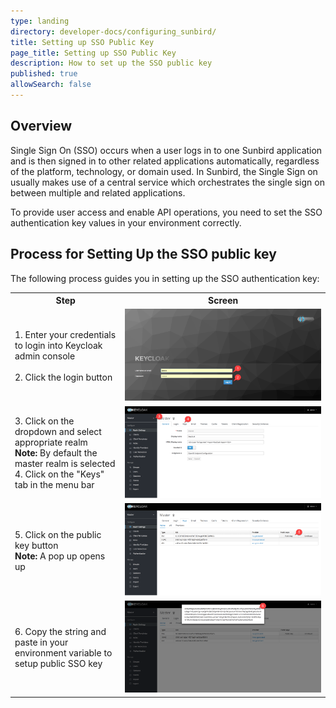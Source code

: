 ```yaml
---
type: landing
directory: developer-docs/configuring_sunbird/
title: Setting up SSO Public Key
page_title: Setting up SSO Public Key 
description: How to set up the SSO public key
published: true
allowSearch: false
---
```

## Overview

Single Sign On (SSO) occurs when a user logs in to one Sunbird application and is then signed in to other related applications automatically, regardless of the platform, technology, or domain used. In Sunbird, the Single Sign on usually makes use of a central service which orchestrates the single sign on between multiple and related applications.

To provide user access and enable API operations, you need to set the SSO authentication key values in your environment correctly.

## Process for Setting Up the SSO public key

The following process guides you in setting up the SSO authentication key:

<table>
  <tr>
    <th style="width:35%;">Step
    </th>
    <th style="width:65%;">Screen
    </th>
  </tr>
  
  <tr>
    <td> 1. Enter your credentials to login into Keycloak admin console<br>
    <br>2. Click the login button
     </td>
      <td><img src="pages\developer-docs\configuring_sunbird\images\keycloak_login.png"></td>
  </tr>
    <tr>
    <td> 3. Click on the dropdown and select appropriate realm<br>
<b>Note:</b> By default the master realm is selected<br>
4.  Click on the "Keys" tab in the menu bar
     </td>
      <td><img src="pages\developer-docs\configuring_sunbird\images\realm_select.png"></td>
  </tr>
     <tr>
    <td>
        5. Click on the public key button <br>
        <b>Note:</b> A pop up opens up
    </td>
    <td>
      <img src="pages\developer-docs\configuring_sunbird\images\public_key_btn.png">
      </td>
  </tr>
  <tr>
    <td> 6. Copy the string and paste in your environment variable to setup public SSO key<br>
     </td>
      <td><img src="pages\developer-docs\configuring_sunbird\images\copy_token.png"></td>
  </tr>
  </table>

